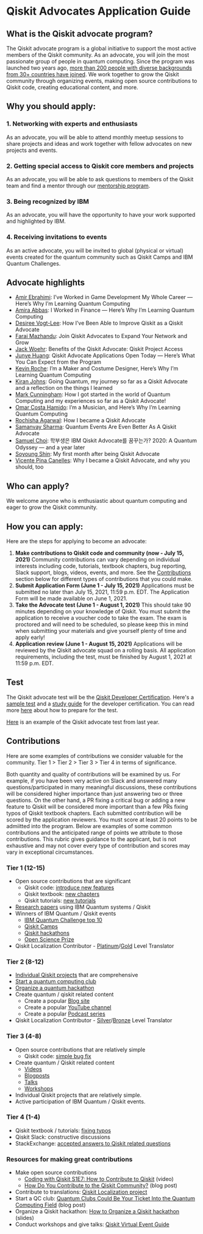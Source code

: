 # Qiskit Advocates Application Guide

## What is the Qiskit advocate program?
The Qiskit advocate program is a global initiative to support the most active members of the Qiskit community. As an advocate, you will join the most passionate group of people in quantum computing. Since the program was launched two years ago, [more than 200 people with diverse backgrounds from  30+ countries have joined](https://qiskit.org/advocates/). We work together to grow the Qiskit community through organizing events, making open source contributions to Qiskit code, creating educational content, and more.

## Why you should apply:

### 1. Networking with experts and enthusiasts
As an advocate, you will be able to attend monthly meetup sessions to share projects and ideas and work together with fellow advocates on new projects and events.

### 2. Getting special access to Qiskit core members and projects
As an advocate, you will be able to ask questions to members of the Qiskit team and find a mentor through our [mentorship program](http://qisk.it/advocate-mentorship).

### 3. Being recognized by IBM
As an advocate, you will have the opportunity to have your work supported and highlighted by IBM.

### 4. Receiving invitations to events
As an active advocate, you will be invited to global (physical or virtual) events created for the quantum community such as Qiskit Camps and IBM Quantum Challenges.

## Advocate highlights

- [Amir Ebrahimi](https://medium.com/qiskit/ive-worked-in-game-development-my-whole-career-here-s-why-i-m-learning-quantum-computing-41bd179b70f2): I’ve Worked in Game Development My Whole Career — Here’s Why I’m Learning Quantum Computing
- [Amira Abbas](https://medium.com/qiskit/i-worked-in-finance-heres-why-i-m-learning-quantum-computing-9c1ec9b0b4a2): I Worked in Finance — Here’s Why I’m Learning Quantum Computing
- [Desiree Vogt-Lee](https://medium.com/qiskit/how-ive-been-able-to-improve-qiskit-as-a-qiskit-advocate-a85f14faf89d): How I’ve Been Able to Improve Qiskit as a Qiskit Advocate
- [Farai Mazhandu](https://medium.com/qiskit/join-qiskit-advocates-to-expand-your-network-and-grow-a48e390681b6): Join Qiskit Advocates to Expand Your Network and Grow
- [Jack Woehr](https://medium.com/qiskit/benefits-of-the-qiskit-advocate-qiskit-project-access-a9d7824bfd85): Benefits of the Qiskit Advocate: Qiskit Project Access
- [Junye Huang](https://medium.com/qiskit/qiskit-advocate-applications-open-today-heres-what-you-can-expect-from-the-program-a1b7878f86b8): Qiskit Advocate Applications Open Today — Here’s What You Can Expect from the Program
- [Kevin Roche](https://medium.com/qiskit/im-a-maker-and-costume-designer-here-s-why-i-m-learning-quantum-computing-1972a51b43f7): I’m a Maker and Costume Designer, Here’s Why I’m Learning Quantum Computing
-  [Kiran Johns](https://www.kiranjohns.com/blog/going-quantum/): Going Quantum, my journey so far as a Qiskit Advocate and a reflection on the things I learned
- [Mark Cunningham](https://markcunningham.tech/2020/07/07/how-i-got-started-in-the-world-of-quantum-computing-and-my-experiences-so-far-as-a-qiskit-advocate/): How I got started in the world of Quantum Computing and my experiences so far as a Qiskit Advocate!
- [Omar Costa Hamido](https://medium.com/qiskit/im-a-musician-and-here-s-why-i-m-learning-quantum-computing-db28c2aba7ac): I’m a Musician, and Here’s Why I’m Learning Quantum Computing
- [Rochisha Agarwal](https://medium.com/@rochishaagarwal/how-i-became-a-qiskit-advocate-601cf59536cc): How I became a Qiskit Advocate
- [Samanvay Sharma](https://medium.com/qiskit/quantum-events-are-even-better-as-a-qiskit-advocate-28e24e72dba9): Quantum Events Are Even Better As A Qiskit Advocate
- [Samuel Choi](https://visbyrain.medium.com/%ED%95%99%EB%B6%80%EC%83%9D%EC%9D%80-ibm-qiskit-advocate%EB%A5%BC-%EA%BF%88%EA%BE%B8%EB%8A%94%EA%B0%80-767738a3082d): 학부생은 IBM Qiskit Advocate를 꿈꾸는가? 2020: A Quantum Odyssey — and a year later
- [Soyoung Shin](https://sophy-shin.medium.com/my-first-month-after-being-qiskit-advocate-9f03588d739e): My first month after being Qiskit Advocate
- [Vicente Pina Canelles](https://medium.com/qiskit/why-i-became-a-qiskit-advocate-and-you-should-too-dc4ca7f6c6c5): Why I became a Qiskit Advocate, and why you should, too


## Who can apply?
We welcome anyone who is enthusiastic about quantum computing and eager to grow the Qiskit community.

## How you can apply:

Here are the steps for applying to become an advocate:

1. **Make contributions to Qiskit code and community (now - July 15, 2021)**
Community contributions can vary depending on individual interests including code, tutorials, textbook chapters, bug reporting, Slack support, blogs, videos, events, and more. See the [Contributions](#contributions) section below for different types of contributions that you could make.
2. **Submit Application Form (June 1 - July 15, 2021)**
Applications must be submitted no later than July 15, 2021, 11:59 p.m. EDT. The Application Form will be made available on June 1, 2021. 
3. **Take the Advocate test (June 1 - August 1, 2021)**
This should take 90 minutes depending on your knowledge of Qiskit. You must submit the application to receive a voucher code to take the exam. The exam is proctored and will need to be scheduled, so please keep this in mind when submitting your materials and give yourself plenty of time and apply early!
4. **Application review (June 1 - August 15, 2021)** 
Applications will be reviewed by the Qiskit advocate squad on a rolling basis. All application requirements, including the test, must be finished by August 1, 2021 at 11:59 p.m. EDT. 

## Test

The Qiskit advocate test will be the [Qiskit Developer Certification](https://www.ibm.com/blogs/research/2021/03/quantum-developer-certification/). Here's a [sample test](https://www.ibm.com/certify/api/getpdf/sampletests/samc1000_112) and a [study guide](https://www.ibm.com/certify/api/getpdf/studyguides/stuc1000_112) for the developer certification. You can read more [here](https://medium.com/qiskit/learn-more-about-the-ibm-quantum-developer-certification-and-how-to-take-it-for-free-d237f9765dc5) about how to prepare for the test.

[Here](https://github.com/qiskit-community/qiskit-advocate-test) is an example of the Qiskit advocate test from last year.


## Contributions

Here are some examples of contributions we consider valuable for the community. Tier 1 > Tier 2 > Tier 3 > Tier 4 in terms of significance.

Both quantity and quality of contributions will be examined by us. For example, if you have been very active on Slack and answered many questions/participated in many meaningful discussions, these contributions will be considered higher importance than just answering two or three questions. On the other hand, a PR fixing a critical bug or adding a new feature to Qiskit will be considered more important than a few PRs fixing typos of Qiskit textbook chapters. Each submitted contribution will be scored by the application reviewers. You must score at least 20 points to be admiitted into the program. Below are examples of some common contributions and the anticipated range of points we attribute to those contributions. This rubric gives guidance to the applicant, but is not exhaustive and may not cover every type of contribution and scores may vary in exceptional circumstances.

### Tier 1 (12-15)
- Open source contributions that are significant
    - Qiskit code: [introduce new features](https://github.com/Qiskit/qiskit-terra/pull/2445)
    - Qiskit textbook: [new chapters](https://github.com/qiskit-community/qiskit-textbook/pull/452)
    - Qiskit tutorials: [new tutorials](https://github.com/Qiskit/qiskit-tutorials/pull/1058)
- [Research papers](https://arxiv.org/abs/2102.01153) using IBM Quantum systems / Qiskit
- Winners of IBM Quantum / Qiskit events
    - [IBM Quantum Challenge top 10](https://www.ibm.com/blogs/research/2020/12/quantum-challenge-fall-results/)
    - [Qiskit Camps](https://medium.com/qiskit/recap-of-qiskit-camp-2019-4d95f07dd179)
    - [Qiskit hackathons](https://medium.com/qiskit/feel-the-rhythm-of-quantum-with-our-qiskit-hackathon-korea-e80c27fdb9f9)
    - [Open Science Prize](https://www.ibm.com/blogs/research/2020/11/open-science-prize/)
- Qiskit Localization Contributor - [Platinum](https://www.credly.com/org/ibm/badge/qiskit-localization-contributor-platinum-level-translator-2021)/[Gold](https://www.credly.com/org/ibm/badge/qiskit-localization-contributor-gold-level-translator-2021) Level Translator

### Tier 2 (8-12)
- [Individual Qiskit projects](https://github.com/jwoehr/qisjob) that are comprehensive
- [Start a quantum computing club](https://medium.com/qiskit/quantum-clubs-could-be-your-ticket-into-the-quantum-computing-field-8a29541384fb)
- [Organize a quantum hackathon](https://slides.com/huangjunye/how-to-organize-a-qiskit-hackathon)
- Create quantum / qiskit related content
    - Create a popular [Blog site](https://thequantumaviary.blogspot.com)
    - Create a popular [YouTube channel](https://www.youtube.com/channel/UCzaYH6WeohiHKj3Ih_GdZdQ)
    - Create a popular [Podcast series](https://anchor.fm/quantumcomputingnow)
- Qiskit Localization Contributor - [Silver](https://www.credly.com/org/ibm/badge/qiskit-localization-contributor-silver-level-translator-2021)/[Bronze](https://www.credly.com/org/ibm/badge/qiskit-localization-contributor-bronze-level-translator-2021) Level Translator

### Tier 3 (4-8)
- Open source contributions that are relatively simple
    - Qiskit code: [simple bug fix](https://github.com/Qiskit/qiskit-terra/pull/2956)
- Create quantum / Qiskit related content
    - [Videos](https://www.youtube.com/watch?v=aPCZcv-5qfA)
    - [Blogposts](https://medium.com/@huangjunye/from-qiskit-camp-to-qiskit-hackathon-singapore-6ef42ffcc3b)
    - [Talks](https://www.youtube.com/watch?v=0FCno2V7JxQ)
    - [Workshops](https://www.youtube.com/watch?v=GVepDuQ5bGg)
- Individual Qiskit projects that are relatively simple.
- Active participation of IBM Quantum / Qiskit events.

### Tier 4 (1-4)
- Qiskit textbook / tutorials: [fixing typos](https://github.com/Qiskit/qiskit-tutorials/pull/1125)
- Qiskit Slack: constructive discussions
- StackExchange: [accepted answers to Qiskit related questions](https://quantumcomputing.stackexchange.com/questions/6326/how-to-calculate-the-fidelity-of-a-certain-gate-of-a-ibmq-device-in-qiskit-using/6361#6361)

### Resources for making great contributions

- Make open source contributions
    - [Coding with Qiskit S1E7: How to Contribute to Qiskit](https://www.youtube.com/watch?v=QjZdvNgYl3s&list=PLOFEBzvs-Vvp2xg9-POLJhQwtVktlYGbY&index=7) (video)
    - [How Do You Contribute to the Qiskit Community?](https://medium.com/qiskit/how-do-you-contribute-to-the-qiskit-community-9f4a42cd2500) (blog post)
- Contribute to translations: [Qiskit Localization project](https://github.com/qiskit-community/qiskit-translations#to-sign-up-to-participate-in-translations)
- Start a QC club: [Quantum Clubs Could Be Your Ticket Into the Quantum Computing Field](https://medium.com/qiskit/quantum-clubs-could-be-your-ticket-into-the-quantum-computing-field-8a29541384fb) (blog post)
- Organize a Qiskit hackathon: [How to Organize a Qiskit hackathon](https://slides.com/huangjunye/how-to-organize-a-qiskit-hackathon) (slides)
- Conduct workshops and give talks: [Qiskit Virtual Event Guide](https://qiskit-community.github.io/virtual-event-guide/)
